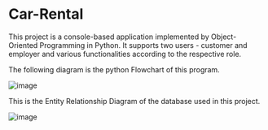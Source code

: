 # Car-Rental
This project is a console-based application implemented by Object-Oriented Programming in Python. It supports two users - customer and employer and various functionalities according to the respective role.

The following diagram is the python Flowchart of this program.

![image](https://user-images.githubusercontent.com/112906488/231476326-7e754229-bc37-41e1-bf83-edfc4d791c60.png)

This is the Entity Relationship Diagram of the database used in this project.

![image](https://user-images.githubusercontent.com/112906488/231983628-a9bade9b-b5d6-49f0-b31a-1078d1fe1845.png)

